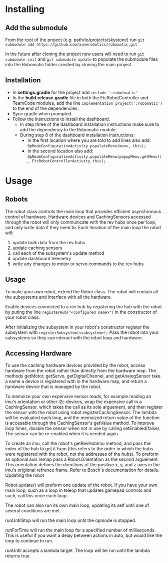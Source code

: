 # Installing
## Add the submodule

From the root of the project (e.g. path/to/projects/skystone) run `git submodule add https://github.com/acmerobotics/robomatic.git`

In the future after cloning the project new users will need to run `git submodule init` and `git submodule update` to populate the submodule files into the Robomatic folder created by cloning the main project.

## Installation

* In **settings.gradle** for the project add `include ':robotmatic'`
* In the **build.release.gradle** file in both the FtcRobotController and TeamCode modules, add the line `implementation project(':robomatic')` to the end of the dependencies. 
* Sync gradle when prompted.
* Follow the instructions to install the dashboard. 
  * In step three of the dashboard installation instructions make sure to add the dependency to the Robomatic module. 
  * During step 8 of the dashboard installation instructions:
    * In the first location where you are told to add lines also add: `OpModeConfigurationActivity.populateMenu(menu, this);`
    * In the second location also add: `OpModeConfigurationActivity.populateMenu(popupMenu.getMenu(), FtcRobotControllerActivity.this);`

# Usage
## Robots

The robot class controls the main loop that provides efficient asynchronous control of hardware. 
Hardware devices and CachingSensors accessed through the robot will only communicate with the rev 
hubs once per loop, and only write data if they need to. Each iteration of the main loop the robot 
will: 
1. update bulk data from the rev hubs 
2. update caching sensors 
3. call each of the subsystem's update method 
4. update dashboard telemetry
5. write any changes to motor or servo commands to the rev hubs

## Usage

To make your own robot, extend the Robot class. The robot will contain all the subsystems and interface 
with all the hardware.

Enable devices connected to a rev hub by registering the hub with the robot by puting the line 
 `registerHub("<configured name>")` in the constructor of your robot class.
 
After initializing the subsystem in your robot's constructor register the subsystem with `registerSubsystem(<subsystem>);`
Pass the robot into your subsystems so they can interact with the robot loop and hardware.

## Accessing Hardware

To use the caching hardware devices provided by the robot, access hardware from the robot rather than directly from the hardware map. The methods getMotor, getServo, getDigitalChannel, and getAnalogSensor take a name a device is registered with in the hardware map, and return a hardware device that is managed by the robot.

To memoize your own expensive sensor reads, for example reading an imu's orientation or other i2c devices, wrap the expensive call in a CachingSensor, which takes the call as its sole arguement, and then register the sensor with the robot using robot.registerCachingSensor. The lambda will be evaluated each loop, and the memoized return value of the function is accesable through the CachingSensor's getValue method. To improve loop times, disable the sensor when not in use by calling setEnabled(false). The sensor can be re-enabled when it is needed again.

To create an imu, call the robot's getRevHubImu method, and pass the index of the hub to get it from (this refers to the order in which the hubs were registered with the robot, not the addresses of the hubs). To preform an optional axis remap pass a Robot.Orientation as the second arguement. This orientation defines the directions of the positive x, y, and z axes in the imu's origional refrence frame. Refer to Bosch's documentation for details.
Updating the robot

Robot.update() will preform one update of the robot. If you have your own main loop, such as a loop in teleop that updates gamepad controls and such, call this once each loop.

The robot can also run its own main loop, updating its self until one of several conditions are met.

runUntilStop will run the main loop until the opmode is stopped.

runForTime will run the main loop for a specified number of milliseconds. This is useful if you want a delay between actions in auto, but would like the loop to continue to run.

runUntil accepts a lambda target. The loop will be run until the lambda returns true.
